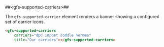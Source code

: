 ##&lt;gfs-supported-carriers&gt;##

The `gfs-supported-carrier` element renders a banner showing a configured set of carrier icons.

```html
<gfs-supported-carriers
	carriers="dpd inpost doddle hermes"
	title="Our carriers"></gfs-supported-carriers>
```